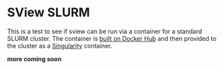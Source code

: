 # SView SLURM

This is a test to see if sview can be run via a container for a standard
SLURM cluster. The container is [built on Docker Hub]() and then provided 
to the cluster as a [Singularity](https://singularityware.github.io) container.

**more coming soon**

